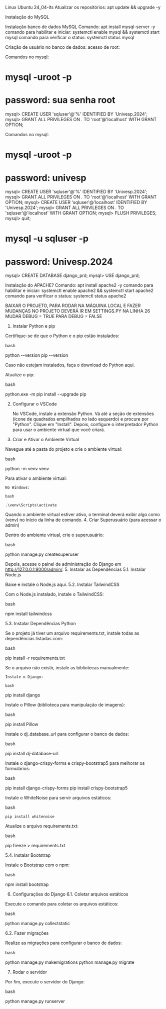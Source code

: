 Linux Ubuntu 24_04-lts
Atualizar os repositórios:
apt update && upgrade -y


Instalação do MySQL 

Instalação banco de dados MySQL
Comando: apt install mysql-server -y
comando para habilitar e iniciar: systemctl enable mysql && systemctl start mysql
comando para verificar o status: systemctl status mysql

Criação de usuário no banco de dados:
acesso de root:

Comandos no mysql:
# mysql -uroot -p
# password: sua senha root
mysql> CREATE USER 'sqluser'@'%' IDENTIFIED BY 'Univesp.2024';
mysql> GRANT ALL PRIVILEGES ON *.* TO 'root'@'localhost' WITH GRANT OPTION;

Comandos no mysql:
# mysql -uroot -p
# password: univesp
mysql> CREATE USER 'sqluser'@'%' IDENTIFIED BY 'Univesp.2024';
mysql> GRANT ALL PRIVILEGES ON *.* TO 'root'@'localhost' WITH GRANT OPTION;
mysql> CREATE USER 'sqluser'@'localhost' IDENTIFIED BY 'Univesp.2024';
mysql> GRANT ALL PRIVILEGES ON *.* TO 'sqluser'@'localhost' WITH GRANT OPTION;
mysql> FLUSH PRIVILEGES;
mysql> quit;
# mysql -u sqluser -p
# password: Univesp.2024

mysql> CREATE DATABASE django_prd;
mysql> USE django_prd;

Instalação do APACHE?
Comando: apt install apache2 -y
comando para habilitar e iniciar: systemctl enable apache2 && systemctl start apache2
comando para verificar o status: systemctl status apache2





BAIXAR O PROJETO, PARA RODAR NA MÁQUINA LOCAL E FAZER MUDANÇAS NO PROJETO 
DEVERÁ IR EM SETTINGS.PY NA LINHA 26 MUDAR DEBUG = TRUE PARA DEBUG = FALSE

1. Instalar Python e pip

Certifique-se de que o Python e o pip estão instalados:

bash

python --version
pip --version

Caso não estejam instalados, faça o download do Python aqui.

Atualize o pip:

bash

python.exe -m pip install --upgrade pip

2. Configurar o VSCode

    No VSCode, instale a extensão Python. Vá até a seção de extensões (ícone de quadrados empilhados no lado esquerdo) e procure por "Python". Clique em "Install".
    Depois, configure o interpretador Python para usar o ambiente virtual que você criará.

3. Criar e Ativar o Ambiente Virtual

Navegue até a pasta do projeto e crie o ambiente virtual:

bash

python -m venv venv

Para ativar o ambiente virtual:

    No Windows:

    bash

    .\venv\Scripts\activate

Quando o ambiente virtual estiver ativo, o terminal deverá exibir algo como (venv) no início da linha de comando.
4. Criar Superusuário (para acessar o admin)

Dentro do ambiente virtual, crie o superusuário:

bash

python manage.py createsuperuser

Depois, acesse o painel de administração do Django em http://127.0.0.1:8000/admin/.
5. Instalar as Dependências
5.1. Instalar Node.js

Baixe e instale o Node.js aqui.
5.2. Instalar TailwindCSS

Com o Node.js instalado, instale o TailwindCSS:

bash

npm install tailwindcss

5.3. Instalar Dependências Python

Se o projeto já tiver um arquivo requirements.txt, instale todas as dependências listadas com:

bash

pip install -r requirements.txt

Se o arquivo não existir, instale as bibliotecas manualmente:

    Instale o Django:

    bash

pip install django

Instale o Pillow (biblioteca para manipulação de imagens):

bash

pip install Pillow

Instale o dj_database_url para configurar o banco de dados:

bash

pip install dj-database-url

Instale o django-crispy-forms e crispy-bootstrap5 para melhorar os formulários:

bash

pip install django-crispy-forms
pip install crispy-bootstrap5

Instale o WhiteNoise para servir arquivos estáticos:

bash

    pip install whitenoise

Atualize o arquivo requirements.txt:

bash

pip freeze > requirements.txt

5.4. Instalar Bootstrap

Instale o Bootstrap com o npm:

bash

npm install bootstrap

6. Configurações do Django
6.1. Coletar arquivos estáticos

Execute o comando para coletar os arquivos estáticos:

bash

python manage.py collectstatic

6.2. Fazer migrações

Realize as migrações para configurar o banco de dados:

bash

python manage.py makemigrations
python manage.py migrate

7. Rodar o servidor

Por fim, execute o servidor do Django:

bash

python manage.py runserver
